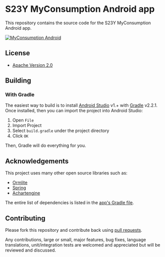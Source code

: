 # S23Y MyConsumption Android app

This repository contains the source code for the S23Y MyConsumption Android app.

[![MyConsumption Android](https://photos-2.dropbox.com/t/2/AAAWZCgE_-xebDKQ3PIYOV4KdVp--bzpy8Z4H784Oaow1g/12/22987083/png/1024x768/3/1427983200/0/2/banner-myconsumption-android.png/CMuC-wogASACIAMoASgC/C75M_yyWzc9Yv0kuwU54N8UXihoKZoTP7WzzKqTLQeE)](http://s23y.org)

## License

* [Apache Version 2.0](http://www.apache.org/licenses/LICENSE-2.0.html)

## Building

### With Gradle

The easiest way to build is to install [Android Studio](https://developer.android.com/sdk/index.html) v1.+
with [Gradle](https://www.gradle.org/) v2.2.1.
Once installed, then you can import the project into Android Studio:

1. Open `File`
2. Import Project
3. Select `build.gradle` under the project directory
4. Click `OK`

Then, Gradle will do everything for you.

## Acknowledgements

This project uses many other open source libraries such as:

* [Ormlite](https://github.com/j256/ormlite-android)
* [Spring](https://github.com/spring-projects/spring-framework)
* [Achartengine](https://code.google.com/p/achartengine/)

The entire list of dependencies
is listed in the [app's Gradle file](https://github.com/S23Y/myconsumption-android/blob/master/app/build.gradle).

## Contributing

Please fork this repository and contribute back using
[pull requests](https://github.com/S23Y/myconsumption-android/pulls).

Any contributions, large or small, major features, bug fixes, language translations, 
unit/integration tests are welcomed and appreciated
but will be reviewed and discussed.